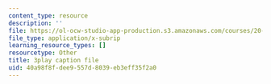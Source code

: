```yaml
---
content_type: resource
description: ''
file: https://ol-ocw-studio-app-production.s3.amazonaws.com/courses/20-219-becoming-the-next-bill-nye-writing-and-hosting-the-educational-show-january-iap-2015/40a98f8fdee9557d8039eb3eff35f2a0_17uL1VoaWTQ.vtt
file_type: application/x-subrip
learning_resource_types: []
resourcetype: Other
title: 3play caption file
uid: 40a98f8f-dee9-557d-8039-eb3eff35f2a0
---
```

